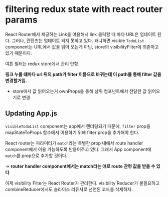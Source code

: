 # filtering redux state with react router params

React Router에서 제공하는 Link를 이용해서 link 클릭할 때 마다 URL은 업데이트 된다. 그러나, 컨텐츠는 업데이트 되지 못하고 있다. 왜냐하면 visible `TodoList` component는 URL에서 값을 읽어 오는게 아닌, store의 visibilityFilter에 의존하고 있기 때문이다.

여튼 필터는 redux store에서 관리 안함

**링크 누를 떄마다 url 뒤의 path가 filter 이름으로 바뀌는데 이 path를 통해 filter 값을 변경할거임.**

- store에서 값 읽어오는거 ownProps를 통해 상위 컴포넌트에서 전달한 값 읽어오기로 변경

## Updating App.js

`visibleTodoList` component는 app에서 렌더링되기 때문에, `filter` prop을 mapStateToProps 함수에서 이용하기 위해 filter prop을 추가해야 한다.

React router는 파라미터가 `match`라는 특별한 prop 내에서 route handler component에서 이용 가능하도록 만들어주고 있다. 그래서 App component에 `match`를 prop으로 추가할 것이다.

-> **router handler component에서는 match라는 얘로 route 관련 값을 받을 수 있다**

이제 visibility Filter는 React Router가 관리한다. visibility Reducer가 불필요하고 combineReducer에서도 슬라이스 리듀서로 선언된 코드를 삭제하자.

